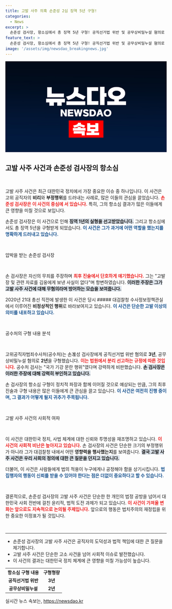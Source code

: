 ```yaml
---
title: 고발 사주 의혹 손준성 2심 징역 5년 구형!
categories:
  - News
excerpt: >
  손준성 검사장, 항소심에서 총 징역 5년 구형! 공직선거법 위반 및 공무상비밀누설 혐의로 유죄 주장 반박하는 가운데, 전 검찰총장과의 연관성도 논란으로 떠오른다. 과연 그의 운명은?
feature_text: >
  손준성 검사장, 항소심에서 총 징역 5년 구형! 공직선거법 위반 및 공무상비밀누설 혐의로 유죄 주장 반박하는 가운데, 전 검찰총장과의 연관성도 논란으로 떠오른다. 과연 그의 운명은?
image: '/assets/img/newsdao_breakingnews.jpg'
---
```


<p><img src="/assets/img/newsdao_breakingnews.jpg" alt="firstkoreanews 속보" /></p>

<h2 data-ke-size="size26">고발 사주 사건과 손준성 검사장의 항소심</h2>

<p data-ke-size="size16">&nbsp;</p>

<p>고발 사주 사건은 최근 대한민국 정치에서 가장 중요한 이슈 중 하나입니다. 이 사건은 고위 공직자의 <strong>비리</strong>와 <strong>부정행위</strong>를 드러내는 사례로, 많은 이들의 관심을 끌었습니다. <b><span style="color: #ee2323;">손준성 검사장은 이 사건의 중심에 서 있습니다.</span></b> 특히, 그의 항소심 결과가 많은 이들에게 큰 영향을 미칠 것으로 보입니다.</p>

<p>손준성 검사장은 이 사건으로 인해 <b><span style="background-color: #21538527;">징역 1년의 실형을 선고받았습니다.</span></b> 그리고 항소심에서도 총 징역 5년을 구형받게 되었습니다. <b><span style="color: #1a5490;">이 사건은 그가 과거에 어떤 역할을 했는지를 명확하게 드러내고 있습니다.</span></b></p>

<p data-ke-size="size16">&nbsp;</p>

<p>압박을 받는 손준성 검사장</p>

<p data-ke-size="size16">&nbsp;</p>

<p>손 검사장은 자신의 무죄를 주장하며 <b><span style="color: #ee2323;">최후 진술에서 단호하게 얘기했습니다.</span></b> 그는 "고발장 및 관련 자료를 김웅에게 보낸 사실이 없다"며 항변하였습니다. <b><span style="background-color: #21538527;">이러한 주장은 그가 고발 사주 사건에 대해 무혐의라며 방어하는 모습을 보여줍니다.</span></b></p>

<p>2020년 21대 총선 직전에 발생한 이 사건은 당시 ##### 대검찰청 수사정보정책관실에서 이루어진 <strong>비정상적인 행위</strong>로 바라보여지고 있습니다. <b><span style="color: #1a5490;">이 사건은 단순한 고발 이상의 의미를 내포하고 있습니다.</span></b></p>

<p data-ke-size="size16">&nbsp;</p>

<p>공수처의 구형 내용 분석</p>

<p data-ke-size="size16">&nbsp;</p>

<p>고위공직자범죄수사처(공수처)는 손准성 검사장에게 공직선거법 위반 혐의로 <strong>3년</strong>, 공무상비밀누설 혐의로 <strong>2년</strong>을 구형했습니다. <b><span style="color: #ee2323;">이는 법원에서 분리 선고하는 규정에 따른 것입니다.</span></b> 공수처 검사는 "국가 기강 문란 행위"였다며 강력하게 비판했습니다. <b><span style="background-color: #21538527;">손 검사장은 이러한 주장에 대해 강력히 부인하고 있습니다.</span></b></p>

<p>손 검사장의 항소심 구형이 정치적 파장과 함께 이어질 것으로 예상되는 만큼, 그의 최후 진술과 구형 내용은 많은 이들에게 큰 관심을 끌고 있습니다. <b><span style="color: #1a5490;">이 사건은 여전히 진행 중이며, 그 결과가 어떻게 될지 귀추가 주목됩니다.</span></b></p>

<p data-ke-size="size16">&nbsp;</p>

<p>고발 사주 사건의 사회적 여파</p>

<p data-ke-size="size16">&nbsp;</p>

<p>이 사건은 대한민국 정치, 사법 체계에 대한 신뢰와 투명성을 재조명하고 있습니다. <b><span style="color: #ee2323;">이 사건의 사회적 비난은 높아지고 있습니다.</span></b> 손 검사장의 사건은 단순한 크기의 부정행위가 아니라 그가 대검찰청 내에서 어떤 <strong>영향력을 행사했는지</strong>를 보여줍니다. <b><span style="background-color: #21538527;">결국 고발 사주 사건은 우리 사회의 정의에 대한 큰 질문을 던지고 있습니다.</span></b></p>

<p>더불어, 이 사건은 사람들에게 법의 적용이 누구에게나 공정해야 함을 상기시킵니다. <b><span style="color: #1a5490;">법 집행자의 행동이 신뢰를 받을 수 있어야 한다는 점은 더없이 중요하다고 할 수 있습니다.</span></b></p>

<p data-ke-size="size16">&nbsp;</p>

<p>결론적으로, 손준성 검사장의 고발 사주 사건은 단순한 한 개인의 법정 공방을 넘어서 대한민국 사회 전반에 걸친 윤리적, 법적 도전 과제가 되고 있습니다. <b><span style="color: #ee2323;">이 사건이 가져올 변화는 앞으로도 지속적으로 논의될 주제입니다.</span></b> 앞으로의 행동은 법치주의의 재정립을 위한 중요한 이정표가 될 것입니다.</p>

<p data-ke-size="size16">&nbsp;</p>

<hr />

<ul>
<li>손준성 검사장의 고발 사주 사건은 공직자의 도덕성과 법적 책임에 대한 큰 질문을 제기합니다.</li>
<li>고발 사주 사건은 단순한 고소 사건을 넘어 사회적 이슈로 발전했습니다.</li>
<li>이 사건의 결과는 대한민국 정치 체계에 큰 영향을 미칠 가능성이 높습니다.</li>
</ul>

<table>
<tr>
<td style="text-align: center; height: 17px;"><b>항소심 구형 내용</b></td>
<td style="text-align: center; height: 17px;"><b>구형형량</b></td>
</tr>
<tr>
<td style="text-align: center; height: 17px;"><b>공직선거법 위반</b></td>
<td style="text-align: center; height: 17px;"><b>3년</b></td>
</tr>
<tr>
<td style="text-align: center; height: 17px;"><b>공무상비밀누설</b></td>
<td style="text-align: center; height: 17px;"><b>2년</b></td>
</tr>
</table>
실시간 뉴스 속보는, <a href="https://newsdao.kr" rel="dofollow">https://newsdao.kr</a>


